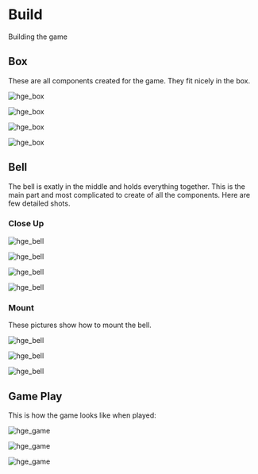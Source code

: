 # Build

Building the game

## Box

These are all components created for the game. They fit nicely in the box.

![hge_box](_hge_box1.jpg)

![hge_box](_hge_box2.jpg)

![hge_box](_hge_box3.jpg)

![hge_box](_hge_box4.jpg)

## Bell

The bell is exatly in the middle and holds everything together. This is the main part and most complicated to create of all the components. Here are few detailed shots.

### Close Up

![hge_bell](_hge_bell_close0.jpg)

![hge_bell](_hge_bell_close1.jpg)

![hge_bell](_hge_bell_close2.jpg)

![hge_bell](_hge_bell_close3.jpg)

### Mount

These pictures show how to mount the bell.

![hge_bell](_hge_bell_mount1.jpg)

![hge_bell](_hge_bell_mount2.jpg)

![hge_bell](_hge_bell_mount3.jpg)

## Game Play

This is how the game looks like when played:

![hge_game](_hge_game1.jpg)

![hge_game](_hge_game2.jpg)

![hge_game](_hge_game3.jpg)
